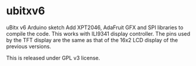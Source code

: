 # ubitxv6
uBitx v6 Arduino sketch
Add XPT2046, AdaFruit GFX and SPI libraries to compile the code. 
This works with ILI9341 display controller. The pins used by the TFT display are the same as that of the 16x2 LCD display of the previous versions.

This is released under GPL v3 license.
